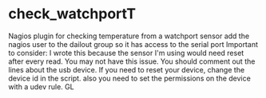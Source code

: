 # check_watchportT
Nagios plugin for checking temperature from a watchport sensor
add the nagios user to the dailout group so it has access to the serial port
Important to consider:
I wrote this because the sensor I'm using would need reset after every read. You may not have this issue. 
You should comment out the lines about the usb device.
If you need to reset your device, change the device id in the script. also you need to set the permissions on the device with a udev rule.
GL
